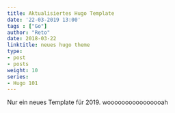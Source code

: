 ```yaml
---
title: Aktualisiertes Hugo Template
date: '22-03-2019 13:00'
tags : ["Go"]
author: "Reto"
date: 2018-03-22
linktitle: neues hugo theme
type:
- post
- posts
weight: 10
series:
- Hugo 101
---
```


Nur ein neues Template für 2019.
woooooooooooooooah
